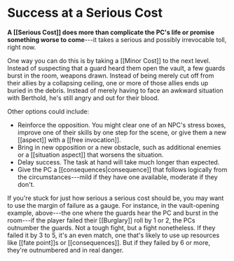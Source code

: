 

# Success at a Serious Cost

**A [[Serious Cost]] does more than complicate the PC's life or promise something worse to come**---it takes a serious and possibly irrevocable toll, right now.

One way you can do this is by taking a [[Minor Cost]] to the next level. Instead of suspecting that a guard heard them open the vault, a few guards burst in the room, weapons drawn. Instead of being merely cut off from their allies by a collapsing ceiling, one or more of those allies ends up buried in the debris. Instead of merely having to face an awkward situation with Berthold, he's still angry and out for their blood.

Other options could include:

- Reinforce the opposition. You might clear one of an NPC's stress boxes, improve one of their skills by one step for the scene, or give them a new [[aspect]] with a [[free invocation]].
- Bring in new opposition or a new obstacle, such as additional enemies or a [[situation aspect]] that worsens the situation.
- Delay success. The task at hand will take much longer than expected.
- Give the PC a [[consequences|consequence]] that follows logically from the circumstances---mild if they have one available, moderate if they don't.

If you're stuck for just how serious a serious cost should be, you may want to use the margin of failure as a gauge. For instance, in the vault-opening example, above---the one where the guards hear the PC and burst in the room---if the player failed their [[Burglary]] roll by 1 or 2, the PCs outnumber the guards. Not a tough fight, but a fight nonetheless. If they failed it by 3 to 5, it's an even match, one that's likely to use up resources like [[fate point]]s or [[consequences]]. But if they failed by 6 or more, they're outnumbered and in real danger.
